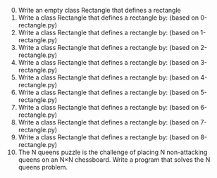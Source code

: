 0. Write an empty class Rectangle that defines a rectangle
1. Write a class Rectangle that defines a rectangle by: (based on 0-rectangle.py)
2. Write a class Rectangle that defines a rectangle by: (based on 1-rectangle.py)
3. Write a class Rectangle that defines a rectangle by: (based on 2-rectangle.py)
4. Write a class Rectangle that defines a rectangle by: (based on 3-rectangle.py)
5. Write a class Rectangle that defines a rectangle by: (based on 4-rectangle.py)
6. Write a class Rectangle that defines a rectangle by: (based on 5-rectangle.py)
7. Write a class Rectangle that defines a rectangle by: (based on 6-rectangle.py)
8. Write a class Rectangle that defines a rectangle by: (based on 7-rectangle.py)
9. Write a class Rectangle that defines a rectangle by: (based on 8-rectangle.py)
10. The N queens puzzle is the challenge of placing N non-attacking queens on an N×N chessboard. Write a program that solves the N queens problem.
